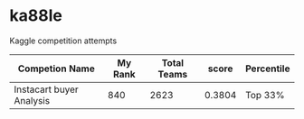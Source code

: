 # ka88le
Kaggle competition attempts

| Competion Name            | My Rank       | Total Teams     |     score       |     Percentile  |
 ----------------           | ------------- |-------------    |-----------------|-----------------| 
| Instacart buyer Analysis  | 840           | 2623            |      0.3804     | Top 33%         |
